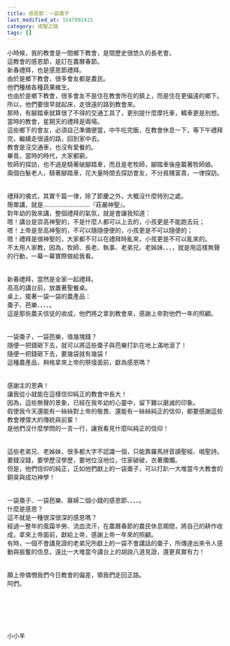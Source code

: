 ```yaml
---
title: 感恩節：一袋棗子
last_modified_at: 1547992415
category: 成聖之路
tags: []
---
```


<p>小時候，我的教會是一間鄉下教會，是間歷史很悠久的長老會。<br/>這教會的感恩節，是訂在農曆春節。<br/>新春禮拜，也是感恩節禮拜。<br/><!--more-->由於是鄉下教會，很多會友都是農民。<br/>他們種植各種蔬果維生。<br/>也由於是鄉下教會，很多會友不是住在教會所在的鎮上，而是住在更偏遠的鄉下。<br/>所以，他們要很早就起床，走很遠的路到教會來。<br/>那時，有腳踏車就算很了不得的交通工具了，更別提什麼摩托車，轎車更是別想。<br/>當時的教會，星期天的禮拜是兩場。<br/>這些鄉下的會友，必須自己準備便當，中午吃完飯，在教會休息一下，等下午禮拜完，繼續走很遠的路，回到家中去。<br/>教會是沒交通車，也沒有愛餐的。<br/>畢竟，當時的時代，大家都窮。<br/>牧師的探訪，也不過是騎著破腳踏車，而且是老牧師，腳踏車後座載著牧師娘。<br/>兩個白髮老人，騎著腳踏車，花大量時間去探訪會友，不分貧賤富貴，一律探訪。<br/><br/><br/>禮拜的儀式，其實千篇一律，除了節慶之外，大概沒什麼特別之處。<br/>簡單講，就是………………………『莊嚴神聖』。<br/>對年幼的我來講，整個禮拜的氣氛，就是會讓我知道：<br/>嗯！講台是崇高神聖的，不是什麼人都可以上去的，小孩更是不能跑去玩；<br/>嗯！上帝是至高神聖的，不可以隨隨便便的，小孩更是不可以隨便的；<br/>嗯！禮拜是很神聖的，大家都不可以在禮拜時亂來，小孩更是不可以亂來的。<br/>不太用人家教，因為，牧師、長老、執事、老弟兄、老姊妹、、、，就是用這樣無聲的行動，一幕一幕實際做給我看。<br/><br/><br/>新春禮拜，當然是全家一起禮拜。<br/>高高的講台前，放置著聖餐桌。<br/>桌上，擺著一袋一袋的農產品：<br/>棗子、芭樂、、、、。<br/>這是那些農夫信徒的收成，他們將之拿到教會來，感謝上帝對他們一年的照顧。<br/><br/><br/>一袋棗子，一袋芭樂，值幾塊錢？<br/>隨便一把錢砸下去，就可以將這些棗子與芭樂打趴在地上滿地滾了！<br/>隨便一把錢砸下去，要幾袋就有幾袋！<br/>這種農產品，夠格拿來上帝的祭壇面前，獻為感恩嗎？<br/><br/><br/>感謝主的恩典！<br/>讓我從小就能在這樣信仰純正的教會中長大！<br/>因為，這些無聲的景象，已經在我年幼的心靈中，留下難以磨滅的印象。<br/>假使我今天還能有一絲絲對上帝的敬畏、還能有一絲絲純正的信仰，都要感謝這些教會裡偉大的傳統與前輩！<br/>是他們沒什麼學問的一言一行，讓我看見什麼叫純正的信仰！<br/><br/><br/>這些老弟兄、老姊妹，很多都大字不認識一個，只能靠羅馬拼音讀聖經、唱聖詩。<br/>要錢沒錢，要學歷沒學歷，要地位沒地位，住家破破，衣著爛爛。<br/>但是，他們信仰的純正，正如他們獻上的一袋棗子，可以打趴一大堆當今大教會的銅臭與成功神學！<br/><br/><br/>一袋棗子、一袋芭樂、寡婦二個小錢的感恩節、、、、。<br/>什麼是感恩？<br/>這不就是一種很深很深的感恩嗎？<br/>經過一整年的風霜辛勞、流血流汗，在農曆春節的農民休息期間，將自己的耕作收成，拿來上帝面前，獻給上帝，感謝上帝一年來的照顧。<br/>有時，一個不會講見證的老弟兄所獻上的一袋不會講話的棗子，所傳達出來令人感動與振奮的信息，遠比一大堆當今講台上的胡說八道見證，還更真實有力！<br/><br/><br/>願上帝憐憫我們今日教會的偏差，領我們走回正路。<br/>阿們。<br/><br/><br/><br/><br/><br/><br/>小小羊<br/></p>